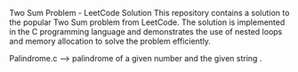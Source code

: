 Two Sum Problem - LeetCode Solution
This repository contains a solution to the popular Two Sum problem from LeetCode.
The solution is implemented in the C programming language and demonstrates the use of nested loops and memory allocation to solve the problem efficiently.

Palindrome.c --> 
palindrome of a given number and the  given string .
